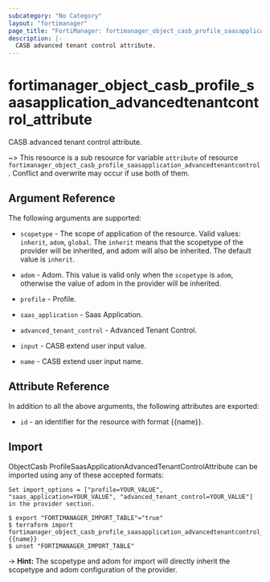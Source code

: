 ```yaml
---
subcategory: "No Category"
layout: "fortimanager"
page_title: "FortiManager: fortimanager_object_casb_profile_saasapplication_advancedtenantcontrol_attribute"
description: |-
  CASB advanced tenant control attribute.
---
```


# fortimanager_object_casb_profile_saasapplication_advancedtenantcontrol_attribute
CASB advanced tenant control attribute.

~> This resource is a sub resource for variable `attribute` of resource `fortimanager_object_casb_profile_saasapplication_advancedtenantcontrol`. Conflict and overwrite may occur if use both of them.



## Argument Reference


The following arguments are supported:

* `scopetype` - The scope of application of the resource. Valid values: `inherit`, `adom`, `global`. The `inherit` means that the scopetype of the provider will be inherited, and adom will also be inherited. The default value is `inherit`.
* `adom` - Adom. This value is valid only when the `scopetype` is `adom`, otherwise the value of adom in the provider will be inherited.
* `profile` - Profile.
* `saas_application` - Saas Application.
* `advanced_tenant_control` - Advanced Tenant Control.

* `input` - CASB extend user input value.
* `name` - CASB extend user input name.


## Attribute Reference

In addition to all the above arguments, the following attributes are exported:
* `id` - an identifier for the resource with format {{name}}.

## Import

ObjectCasb ProfileSaasApplicationAdvancedTenantControlAttribute can be imported using any of these accepted formats:
```
Set import_options = ["profile=YOUR_VALUE", "saas_application=YOUR_VALUE", "advanced_tenant_control=YOUR_VALUE"] in the provider section.

$ export "FORTIMANAGER_IMPORT_TABLE"="true"
$ terraform import fortimanager_object_casb_profile_saasapplication_advancedtenantcontrol_attribute.labelname {{name}}
$ unset "FORTIMANAGER_IMPORT_TABLE"
```
-> **Hint:** The scopetype and adom for import will directly inherit the scopetype and adom configuration of the provider.
